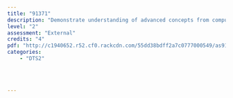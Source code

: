 ```yaml
---
title: "91371"
description: "Demonstrate understanding of advanced concepts from computer science"
level: "2"
assessment: "External"
credits: "4"
pdf: "http://c1940652.r52.cf0.rackcdn.com/55dd38bdff2a7c0777000549/as91371.pdf"
categories:
    - "DTS2"
    
    
    
    
---
```

